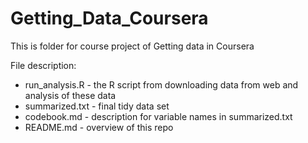 # Getting_Data_Coursera

This is folder for course project of Getting data in Coursera

File description:

* run_analysis.R - the R script from downloading data from web and analysis of these data
* summarized.txt - final tidy data set
* codebook.md - description for variable names in summarized.txt
* README.md - overview of this repo